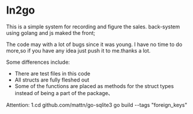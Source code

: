 # In2go

This is a simple system for recording and figure the sales. back-system using golang and js maked the front;

The code may with a lot of bugs since it was young. I have no time to do more,so if you have any idea just push it to me.thanks a lot.

Some differences include:

* There are test files in this code
* All structs are fully fleshed out
* Some of the functions are placed as methods for the struct types instead of being a part of the package、

Attention:
1.cd github.com/mattn/go-sqlite3
  go build --tags "foreign_keys" 
